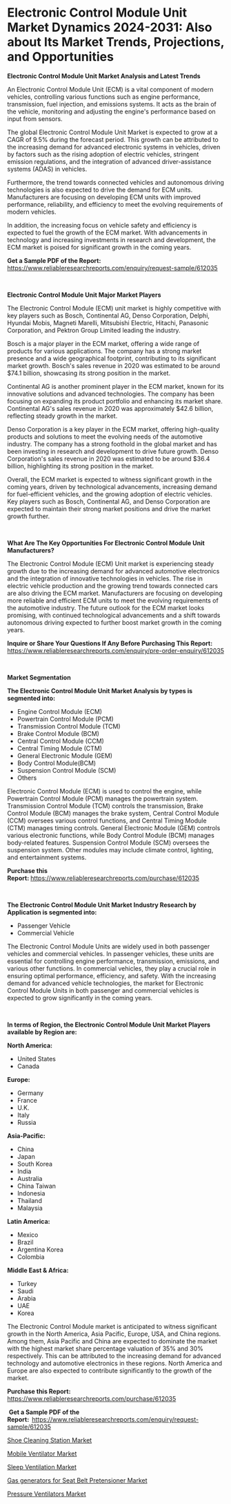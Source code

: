 <p><h1>Electronic Control Module Unit Market Dynamics 2024-2031: Also about Its Market Trends, Projections, and Opportunities</h1></p><p><strong>Electronic Control Module Unit Market Analysis and Latest Trends</strong></p>
<p><p>An Electronic Control Module Unit (ECM) is a vital component of modern vehicles, controlling various functions such as engine performance, transmission, fuel injection, and emissions systems. It acts as the brain of the vehicle, monitoring and adjusting the engine's performance based on input from sensors.</p><p>The global Electronic Control Module Unit Market is expected to grow at a CAGR of 9.5% during the forecast period. This growth can be attributed to the increasing demand for advanced electronic systems in vehicles, driven by factors such as the rising adoption of electric vehicles, stringent emission regulations, and the integration of advanced driver-assistance systems (ADAS) in vehicles.</p><p>Furthermore, the trend towards connected vehicles and autonomous driving technologies is also expected to drive the demand for ECM units. Manufacturers are focusing on developing ECM units with improved performance, reliability, and efficiency to meet the evolving requirements of modern vehicles.</p><p>In addition, the increasing focus on vehicle safety and efficiency is expected to fuel the growth of the ECM market. With advancements in technology and increasing investments in research and development, the ECM market is poised for significant growth in the coming years.</p></p>
<p><strong>Get a Sample PDF of the Report:&nbsp;</strong> <a href="https://www.reliableresearchreports.com/enquiry/request-sample/612035">https://www.reliableresearchreports.com/enquiry/request-sample/612035</a></p>
<p>&nbsp;</p>
<p><strong>Electronic Control Module Unit Major Market Players</strong></p>
<p><p>The Electronic Control Module (ECM) unit market is highly competitive with key players such as Bosch, Continental AG, Denso Corporation, Delphi, Hyundai Mobis, Magneti Marelli, Mitsubishi Electric, Hitachi, Panasonic Corporation, and Pektron Group Limited leading the industry. </p><p>Bosch is a major player in the ECM market, offering a wide range of products for various applications. The company has a strong market presence and a wide geographical footprint, contributing to its significant market growth. Bosch's sales revenue in 2020 was estimated to be around $74.1 billion, showcasing its strong position in the market.</p><p>Continental AG is another prominent player in the ECM market, known for its innovative solutions and advanced technologies. The company has been focusing on expanding its product portfolio and enhancing its market share. Continental AG's sales revenue in 2020 was approximately $42.6 billion, reflecting steady growth in the market.</p><p>Denso Corporation is a key player in the ECM market, offering high-quality products and solutions to meet the evolving needs of the automotive industry. The company has a strong foothold in the global market and has been investing in research and development to drive future growth. Denso Corporation's sales revenue in 2020 was estimated to be around $36.4 billion, highlighting its strong position in the market.</p><p>Overall, the ECM market is expected to witness significant growth in the coming years, driven by technological advancements, increasing demand for fuel-efficient vehicles, and the growing adoption of electric vehicles. Key players such as Bosch, Continental AG, and Denso Corporation are expected to maintain their strong market positions and drive the market growth further.</p></p>
<p>&nbsp;</p>
<p><strong>What Are The Key Opportunities For Electronic Control Module Unit Manufacturers?</strong></p>
<p><p>The Electronic Control Module (ECM) Unit market is experiencing steady growth due to the increasing demand for advanced automotive electronics and the integration of innovative technologies in vehicles. The rise in electric vehicle production and the growing trend towards connected cars are also driving the ECM market. Manufacturers are focusing on developing more reliable and efficient ECM units to meet the evolving requirements of the automotive industry. The future outlook for the ECM market looks promising, with continued technological advancements and a shift towards autonomous driving expected to further boost market growth in the coming years.</p></p>
<p><strong>Inquire or Share Your Questions If Any Before Purchasing This Report:</strong> <a href="https://www.reliableresearchreports.com/enquiry/pre-order-enquiry/612035">https://www.reliableresearchreports.com/enquiry/pre-order-enquiry/612035</a></p>
<p>&nbsp;</p>
<p><strong>Market Segmentation</strong></p>
<p><strong>The Electronic Control Module Unit Market Analysis by types is segmented into:</strong></p>
<p><ul><li>Engine Control Module (ECM)</li><li>Powertrain Control Module (PCM)</li><li>Transmission Control Module (TCM)</li><li>Brake Control Module (BCM)</li><li>Central Control Module (CCM)</li><li>Central Timing Module (CTM)</li><li>General Electronic Module (GEM)</li><li>Body Control Module(BCM)</li><li>Suspension Control Module (SCM)</li><li>Others</li></ul></p>
<p><p>Electronic Control Module (ECM) is used to control the engine, while Powertrain Control Module (PCM) manages the powertrain system. Transmission Control Module (TCM) controls the transmission, Brake Control Module (BCM) manages the brake system, Central Control Module (CCM) oversees various control functions, and Central Timing Module (CTM) manages timing controls. General Electronic Module (GEM) controls various electronic functions, while Body Control Module (BCM) manages body-related features. Suspension Control Module (SCM) oversees the suspension system. Other modules may include climate control, lighting, and entertainment systems.</p></p>
<p><strong>Purchase this Report:&nbsp;</strong><a href="https://www.reliableresearchreports.com/purchase/612035">https://www.reliableresearchreports.com/purchase/612035</a></p>
<p>&nbsp;</p>
<p><strong>The Electronic Control Module Unit Market Industry Research by Application is segmented into:</strong></p>
<p><ul><li>Passenger Vehicle</li><li>Commercial Vehicle</li></ul></p>
<p><p>The Electronic Control Module Units are widely used in both passenger vehicles and commercial vehicles. In passenger vehicles, these units are essential for controlling engine performance, transmission, emissions, and various other functions. In commercial vehicles, they play a crucial role in ensuring optimal performance, efficiency, and safety. With the increasing demand for advanced vehicle technologies, the market for Electronic Control Module Units in both passenger and commercial vehicles is expected to grow significantly in the coming years.</p></p>
<p>&nbsp;</p>
<p><strong>In terms of Region, the Electronic Control Module Unit Market Players available by Region are:</strong></p>
<p>
    <p> <strong> North America: </strong>
        <ul>
            <li>United States</li>
            <li>Canada</li>
        </ul>
        </p> 
    <p> <strong> Europe: </strong>
        <ul>
            <li>Germany</li>
            <li>France</li>
            <li>U.K.</li>
            <li>Italy</li>
            <li>Russia</li>
        </ul>
        </p> 
    <p> <strong> Asia-Pacific: </strong>
        <ul>
            <li>China</li>
            <li>Japan</li>
            <li>South Korea</li>
            <li>India</li>
            <li>Australia</li>
            <li>China Taiwan</li>
            <li>Indonesia</li>
            <li>Thailand</li>
            <li>Malaysia</li>
        </ul>
        </p> 
    <p> <strong> Latin America: </strong>
        <ul>
            <li>Mexico</li>
            <li>Brazil</li>
            <li>Argentina Korea</li>
            <li>Colombia</li>
        </ul>
        </p> 
    <p> <strong> Middle East & Africa: </strong>
        <ul>
            <li>Turkey</li>
            <li>Saudi</li>
            <li>Arabia</li>
            <li>UAE</li>
            <li>Korea</li>
        </ul>
    </p>
    </p>
<p><p>The Electronic Control Module market is anticipated to witness significant growth in the North America, Asia Pacific, Europe, USA, and China regions. Among them, Asia Pacific and China are expected to dominate the market with the highest market share percentage valuation of 35% and 30% respectively. This can be attributed to the increasing demand for advanced technology and automotive electronics in these regions. North America and Europe are also expected to contribute significantly to the growth of the market.</p></p>
<p><strong>Purchase this Report: </strong><a href="https://www.reliableresearchreports.com/purchase/612035">https://www.reliableresearchreports.com/purchase/612035</a></p>
<p>&nbsp;<strong>Get a Sample PDF of the Report:&nbsp;&nbsp;</strong><a href="https://www.reliableresearchreports.com/enquiry/request-sample/612035">https://www.reliableresearchreports.com/enquiry/request-sample/612035</a></p>
<p><strong></strong></p>
<p><p><a href="https://medium.com/@jenniferwhite656/analyzing-shoe-cleaning-station-market-global-industry-perspective-and-forecast-2024-to-2031-09a27182a0e0">Shoe Cleaning Station Market</a></p><p><a href="https://medium.com/@jenniferwhite656/analyzing-mobile-ventilator-market-global-industry-perspective-and-forecast-2024-to-2031-f248679bdf17">Mobile Ventilator Market</a></p><p><a href="https://medium.com/@jenniferwhite656/sleep-ventilation-market-size-market-outlook-and-market-forecast-2024-to-2031-cd42625c4f38">Sleep Ventilation Market</a></p><p><a href="https://github.com/ruddyyedelwadw/Market-Research-Report-List-1/blob/main/gas-generators-for-seat-belt-pretensioner-market.md">Gas generators for Seat Belt Pretensioner Market</a></p><p><a href="https://medium.com/@jenniferwhite656/pressure-ventilators-market-report-reveals-the-latest-trends-and-growth-opportunities-of-this-fceaee1765c4">Pressure Ventilators Market</a></p></p>